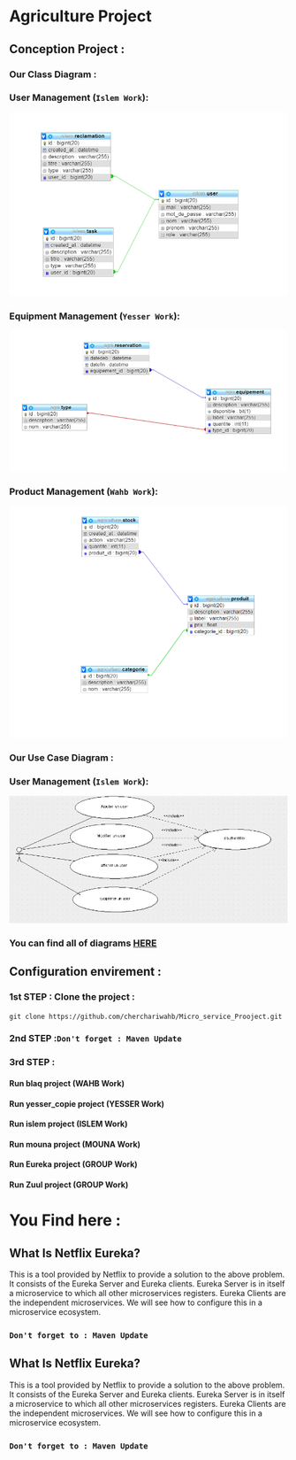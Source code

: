 # Agriculture Project
## Conception Project : 
### Our Class Diagram : 

### User Management (`Islem Work`):
![GitHub Logo](conception/Class_Islem.PNG)

### Equipment Management (`Yesser Work`):
![GitHub Logo](conception/Class_yesser.PNG)

### Product Management (`Wahb Work`):
![GitHub Logo](conception/DiagramClass.PNG)

### Our Use Case Diagram : 

### User Management (`Islem Work`):
![GitHub Logo](conception/islem1.PNG)

### You can find all of diagrams [HERE](conception/)


## Configuration envirement :
### 1st STEP : Clone the project :
```console
git clone https://github.com/cherchariwahb/Micro_service_Prooject.git
```
### 2nd STEP :`Don't forget : Maven Update`
### 3rd STEP : 
#### Run blaq project (WAHB Work)

#### Run yesser_copie project (YESSER Work)

#### Run islem project (ISLEM Work)

#### Run mouna project (MOUNA Work)

#### Run Eureka project (GROUP Work)

#### Run Zuul project (GROUP Work)


# You Find here :


## What Is Netflix Eureka?
This is a tool provided by Netflix to provide a solution to the above problem. It consists of the Eureka Server and Eureka clients. Eureka Server is in itself a microservice to which all other microservices registers. Eureka Clients are the independent microservices. We will see how to configure this in a microservice ecosystem.

### `Don't forget to : Maven Update`
## What Is Netflix Eureka?
This is a tool provided by Netflix to provide a solution to the above problem. It consists of the Eureka Server and Eureka clients. Eureka Server is in itself a microservice to which all other microservices registers. Eureka Clients are the independent microservices. We will see how to configure this in a microservice ecosystem.

### `Don't forget to : Maven Update`



